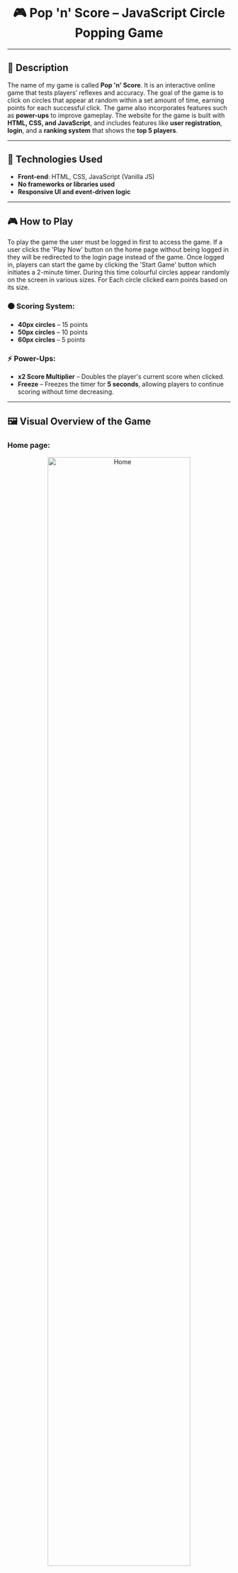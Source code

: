 <h1 align="center">🎮 Pop 'n' Score – JavaScript Circle Popping Game</h1>

---

## 📝 Description

The name of my game is called **Pop 'n' Score**. It is an interactive online game that tests players’ reflexes and accuracy. The goal of the game is to click on circles that appear at random within a set amount of time, earning points for each successful click. The game also incorporates features such as **power-ups** to improve gameplay. The website for the game is built with **HTML, CSS, and JavaScript**, and includes features like **user registration**, **login**, and a **ranking system** that shows the **top 5 players**.


---

## 🔧 Technologies Used

- **Front-end**: HTML, CSS, JavaScript (Vanilla JS)
- **No frameworks or libraries used**
- **Responsive UI and event-driven logic**

---

## 🎮 How to Play

To play the game the user must be logged in first to access the game. If a user clicks the 'Play Now' button on the home page without being logged in they will be redirected to the login page instead of the game. Once logged in, players can start the game by clicking the 'Start Game' button which initiates a 2-minute timer. During this time colourful circles appear randomly on the screen in various sizes. For Each circle clicked earn points based on its size.

### 🟠 Scoring System:

- **40px circles** – 15 points  
- **50px circles** – 10 points  
- **60px circles** – 5 points

### ⚡ Power-Ups:

- **x2 Score Multiplier** – Doubles the player's current score when clicked.  
- **Freeze** – Freezes the timer for **5 seconds**, allowing players to continue scoring without time decreasing.

---

## 🖼️ Visual Overview of the Game

<h3>Home page:</h3>  
<div align="center">
<img src="https://i.imgur.com/4urfveR.png" width="80%" alt="Home"/>
</div>

<br/>

<h3>Sign up and Login page:</h3>  
The user sign-up page allows new players to register by entering their email, username, and password. The application performs validation to ensure the email is properly formatted, the username is not empty and does not exceed 12 characters, and the password is at least six characters long and includes both letters and numbers. If any of these checks fail, users receive clear error messages. Once the form is successfully submitted, they are redirected to the login page.
<br></br>
After registration, users can log in with their credentials. The system verifies the username and password against existing records and either grants access to the game or displays an error message for incorrect details. Upon successful login, the user's username appears in the navigation bar. Clicking on it reveals a dropdown menu with their highest score and a logout option, providing a personalized and interactive user experience.
<br></br>
<div align="center">
<img src="https://i.imgur.com/UrU5Io3.png" width="80%" alt="Sign up page"/>
<img src="https://i.imgur.com/GnXUlKD.png" width="80%" alt="Login page"/>
</div>

<br/>

<h3>Game page:</h3>  

<div align="center">
<img src="https://i.imgur.com/rZP0IS3.png" width="80%" alt="Home page after logging in"/>
</div>

<br/>

<h3>Forum Page:</h3>  
The Forum Page is the core of StudySpace, featuring six distinct subject categories. When a user clicks on a subject, they are redirected to its dedicated chat forum where they can:

- **Post questions or answer other users' questions.**

- **Upload files or images** to provide additional context or explanations for their posts.  
  A **"Remove File"** button allows users to delete any file mistakenly selected.

- **Use the Search Bar** to filter through discussions.  
  The search feature dynamically matches the user’s query with existing posts, displaying relevant results.  
  If no match is found, a message is shown saying **“No discussion found.”**

- **Sort discussions using the Sort Button:**  
  → When the button says **“Sort by Latest”**, clicking it will arrange posts from newest to oldest.  
  → When it says **“Sort by Oldest”**, clicking will organize discussions from oldest to newest.
<br></br>
<div align="center">
<img src="https://i.imgur.com/lwZTiP8.png" width="80%" alt="Forum page"/>
<img src="https://i.imgur.com/39h62Io.png" width="80%" alt="Forum Page"/>
<img src="https://i.imgur.com/T79wIiK.png" width="80%" alt="Forum page"/>
<img src="https://i.imgur.com/MTTLer7.png" width="80%" alt="Forum page"/>
<img src="https://i.imgur.com/yoE7XyT.png" width="80%" alt="Question input box in forum page"/>
</div>

<br/>


---

## 🔐 Login Requirement (Optional)

When integrated into a larger platform:
- Only logged-in users can play the game.
- Leaderboard data is restricted to authenticated users.
- Game progress and high scores can be tracked per user.

---

## 🗂️ File Structure

- `index.html` – Game structure  
- `style.css` – Game styling and layout  
- `game.js` – Game logic, timer, and interactions

---

## **🔒 Full source code available in a private repository. Please contact me for access.**
